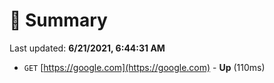 # 📖 Summary
Last updated: **6/21/2021, 6:44:31 AM**

- `GET` [https://google.com](https://google.com) - **Up** (110ms)
